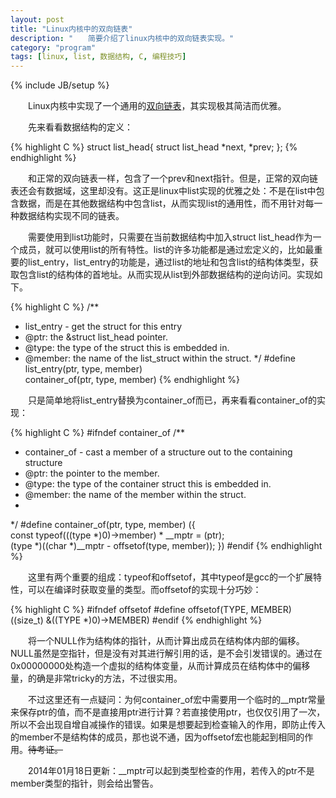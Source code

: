 ```yaml
---
layout: post
title: "Linux内核中的双向链表"
description: "　　简要介绍了linux内核中的双向链表实现。"
category: "program"
tags: [linux, list, 数据结构, C, 编程技巧]
---
```

{% include JB/setup %}

　　Linux内核中实现了一个通用的[双向链表](https://github.com/torvalds/linux/blob/master/include/linux/list.h)，其实现极其简洁而优雅。

　　先来看看数据结构的定义：

{% highlight C %}
struct list_head{
    struct list_head *next, *prev;
};
{% endhighlight %}

　　和正常的双向链表一样，包含了一个prev和next指针。但是，正常的双向链表还会有数据域，这里却没有。这正是linux中list实现的优雅之处：不是在list中包含数据，而是在其他数据结构中包含list，从而实现list的通用性，而不用针对每一种数据结构实现不同的链表。

　　需要使用到list功能时，只需要在当前数据结构中加入struct list_head作为一个成员，就可以使用list的所有特性。list的许多功能都是通过宏定义的，比如最重要的list_entry，list_entry的功能是，通过list的地址和包含list的结构体类型，获取包含list的结构体的首地址。从而实现从list到外部数据结构的逆向访问。实现如下。

{% highlight C %}
/**
 * list_entry - get the struct for this entry
 * @ptr:        the &struct list_head pointer.
 * @type:        the type of the struct this is embedded in.
 * @member:        the name of the list_struct within the struct.
 */
#define list_entry(ptr, type, member) \
        container_of(ptr, type, member)
{% endhighlight %}

　　只是简单地将list_entry替换为container_of而已，再来看看container_of的实现：

{% highlight C %}
#ifndef container_of
/**
 * container_of - cast a member of a structure out to the containing structure
 * @ptr:        the pointer to the member.
 * @type:        the type of the container struct this is embedded in.
 * @member:        the name of the member within the struct.
 *
 */
#define container_of(ptr, type, member) ({                        \
        const typeof(((type *)0)->member) * __mptr = (ptr);        \
        (type *)((char *)__mptr - offsetof(type, member)); })
#endif
{% endhighlight %}

　　这里有两个重要的组成：typeof和offsetof，其中typeof是gcc的一个扩展特性，可以在编译时获取变量的类型。而offsetof的实现十分巧妙：

{% highlight C %}
#ifndef offsetof
#define offsetof(TYPE, MEMBER) ((size_t) &((TYPE *)0)->MEMBER)
#endif
{% endhighlight %}

　　将一个NULL作为结构体的指针，从而计算出成员在结构体内部的偏移。NULL虽然是空指针，但是没有对其进行解引用的话，是不会引发错误的。通过在0x00000000处构造一个虚拟的结构体变量，从而计算成员在结构体中的偏移量，的确是非常tricky的方法，不过很实用。

　　不过这里还有一点疑问：为何container_of宏中需要用一个临时的__mptr常量来保存ptr的值，而不是直接用ptr进行计算？若直接使用ptr，也仅仅引用了一次，所以不会出现自增自减操作的错误。如果是想要起到检查输入的作用，即防止传入的member不是结构体的成员，那也说不通，因为offsetof宏也能起到相同的作用。<s>待考证。</s>

　　2014年01月18日更新：__mptr可以起到类型检查的作用，若传入的ptr不是member类型的指针，则会给出警告。
